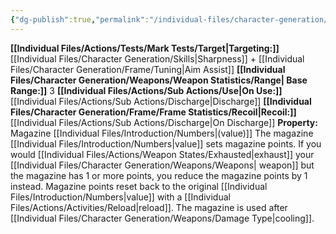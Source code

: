 ```yaml
---
{"dg-publish":true,"permalink":"/individual-files/character-generation/weapons/weapon-weapon-types/gun/"}
---
```


**[[Individual Files/Actions/Tests/Mark Tests/Target\|Targeting:]]** [[Individual Files/Character Generation/Skills\|Sharpness]] + [[Individual Files/Character Generation/Frame/Tuning\|Aim Assist]] 
**[[Individual Files/Character Generation/Weapons/Weapon Statistics/Range\| Base Range:]]** 3 
**[[Individual Files/Actions/Sub Actions/Use\|On Use:]]** [[Individual Files/Actions/Sub Actions/Discharge\|Discharge]] 
**[[Individual Files/Character Generation/Frame/Frame Statistics/Recoil\|Recoil:]]** [[Individual Files/Actions/Sub Actions/Discharge\|On Discharge]] 
**Property:** Magazine [[Individual Files/Introduction/Numbers\|(value)]] 
The magazine [[Individual Files/Introduction/Numbers\|value]] sets magazine points. If you would [[Individual Files/Actions/Weapon States/Exhausted\|exhaust]] your [[Individual Files/Character Generation/Weapons/Weapons\| weapon]] but the magazine has 1 or more points, you reduce the magazine points by 1 instead. Magazine points reset back to the original [[Individual Files/Introduction/Numbers\|value]] with a [[Individual Files/Actions/Activities/Reload\|reload]]. The magazine is used after [[Individual Files/Character Generation/Weapons/Damage Type\|cooling]].